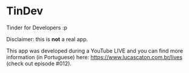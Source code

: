 # TinDev

Tinder for Developers :p

Disclaimer: this is **not** a real app.

This app was developed during a YouTube LIVE and you can find more information (in Portuguese) here: https://www.lucascaton.com.br/lives (check out episode #012).

